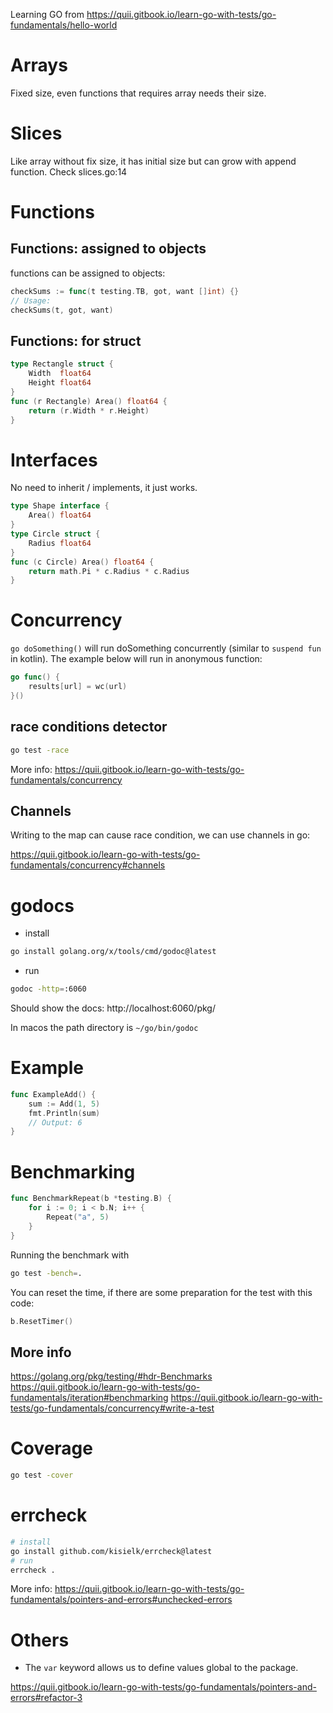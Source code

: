Learning GO from https://quii.gitbook.io/learn-go-with-tests/go-fundamentals/hello-world

# Arrays
Fixed size, even functions that requires array needs their size.

# Slices

Like array without fix size, it has initial size but can grow with append function. Check slices.go:14

# Functions

## Functions: assigned to objects
functions can be assigned to objects:

```go
checkSums := func(t testing.TB, got, want []int) {}
// Usage:
checkSums(t, got, want)
```

## Functions: for struct
```go
type Rectangle struct {
	Width  float64
	Height float64
}
func (r Rectangle) Area() float64 {
	return (r.Width * r.Height)
}
```

# Interfaces

No need to inherit / implements, it just works.

```go
type Shape interface {
	Area() float64
}
type Circle struct {
	Radius float64
}
func (c Circle) Area() float64 {
	return math.Pi * c.Radius * c.Radius
}
```
# Concurrency

`go doSomething()` will run doSomething concurrently (similar to `suspend fun` in kotlin). The example below will run in anonymous function:
```go
go func() {
	results[url] = wc(url)
}()
```

## race conditions detector
```sh
go test -race
```

More info:
https://quii.gitbook.io/learn-go-with-tests/go-fundamentals/concurrency

## Channels

Writing to the map can cause race condition, we can use channels in go:

https://quii.gitbook.io/learn-go-with-tests/go-fundamentals/concurrency#channels

# godocs
- install
```sh
go install golang.org/x/tools/cmd/godoc@latest
```
- run
```sh
godoc -http=:6060
```

Should show the docs: http://localhost:6060/pkg/

In macos the path directory is `~/go/bin/godoc`

# Example
```go
func ExampleAdd() {
	sum := Add(1, 5)
	fmt.Println(sum)
	// Output: 6
}
```
# Benchmarking
```go
func BenchmarkRepeat(b *testing.B) {
	for i := 0; i < b.N; i++ {
		Repeat("a", 5)
	}
}
```
Running the benchmark with
```sh
go test -bench=.
```

You can reset the time, if there are some preparation for the test with this code:
```go
b.ResetTimer()
```

## More info
https://golang.org/pkg/testing/#hdr-Benchmarks
https://quii.gitbook.io/learn-go-with-tests/go-fundamentals/iteration#benchmarking
https://quii.gitbook.io/learn-go-with-tests/go-fundamentals/concurrency#write-a-test

# Coverage
```sh
go test -cover
```

# errcheck
```sh
# install
go install github.com/kisielk/errcheck@latest
# run
errcheck .
```

More info: https://quii.gitbook.io/learn-go-with-tests/go-fundamentals/pointers-and-errors#unchecked-errors

# Others

- The `var` keyword allows us to define values global to the package.

https://quii.gitbook.io/learn-go-with-tests/go-fundamentals/pointers-and-errors#refactor-3
